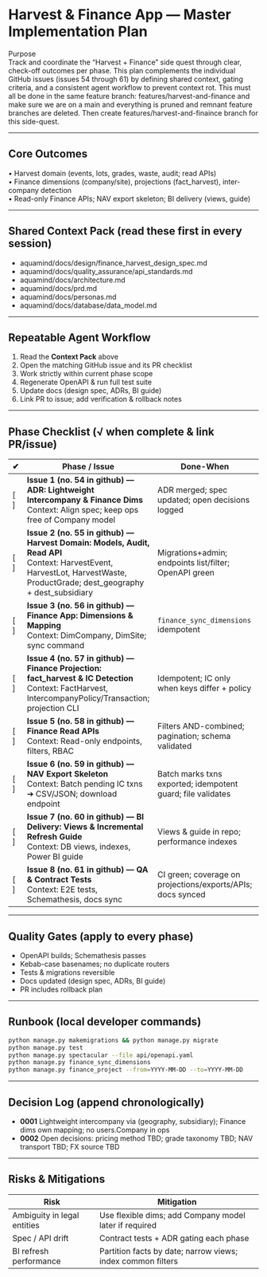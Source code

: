 # Harvest & Finance App — Master Implementation Plan

Purpose  
Track and coordinate the “Harvest + Finance” side quest through clear, check-off outcomes per phase. This plan complements the individual GitHub issues (issues 54 through 61) by defining shared context, gating criteria, and a consistent agent workflow to prevent context rot. This must all be done in the same feature branch: features/harvest-and-finance and make sure we are on a main and everything is pruned and remnant feature branches are deleted. Then create features/harvest-and-finaince branch for this side-quest.

---

## Core Outcomes
• Harvest domain (events, lots, grades, waste, audit; read APIs)  
• Finance dimensions (company/site), projections (fact_harvest), inter-company detection  
• Read-only Finance APIs; NAV export skeleton; BI delivery (views, guide)

---

## Shared Context Pack  (read these first in **every** session)
- aquamind/docs/design/finance_harvest_design_spec.md  
- aquamind/docs/quality_assurance/api_standards.md  
- aquamind/docs/architecture.md  
- aquamind/docs/prd.md  
- aquamind/docs/personas.md  
- aquamind/docs/database/data_model.md  

---

## Repeatable Agent Workflow
1. Read the **Context Pack** above  
2. Open the matching GitHub issue and its PR checklist  
3. Work strictly within current phase scope  
4. Regenerate OpenAPI & run full test suite  
5. Update docs (design spec, ADRs, BI guide)  
6. Link PR to issue; add verification & rollback notes  

---

## Phase Checklist  (√ when complete & link PR/issue)

| ✔ | Phase / Issue | Done-When | Links |
|---|---------------|-----------|-------|
| [ ] | **Issue 1 (no. 54 in github) — ADR: Lightweight Intercompany & Finance Dims**<br>Context: Align spec; keep ops free of Company model | ADR merged; spec updated; open decisions logged | [ADR](../../adr/ADR_0001_lightweight_intercompany_finance_dims.md) / [Issue]() |
| [ ] | **Issue 2 (no. 55 in github) — Harvest Domain: Models, Audit, Read API**<br>Context: HarvestEvent, HarvestLot, HarvestWaste, ProductGrade; dest_geography + dest_subsidiary | Migrations+admin; endpoints list/filter; OpenAPI green | [PR]() / [Issue]() |
| [ ] | **Issue 3 (no. 56 in github) — Finance App: Dimensions & Mapping**<br>Context: DimCompany, DimSite; sync command | `finance_sync_dimensions` idempotent | [PR]() / [Issue]() |
| [ ] | **Issue 4 (no. 57 in github) — Finance Projection: fact_harvest & IC Detection**<br>Context: FactHarvest, IntercompanyPolicy/Transaction; projection CLI | Idempotent; IC only when keys differ + policy | [PR]() / [Issue]() |
| [ ] | **Issue 5 (no. 58 in github) — Finance Read APIs**<br>Context: Read-only endpoints, filters, RBAC | Filters AND-combined; pagination; schema validated | [PR]() / [Issue]() |
| [ ] | **Issue 6 (no. 59 in github) — NAV Export Skeleton**<br>Context: Batch pending IC txns ➔ CSV/JSON; download endpoint | Batch marks txns exported; idempotent guard; file validates | [PR]() / [Issue]() |
| [ ] | **Issue 7 (no. 60 in github) — BI Delivery: Views & Incremental Refresh Guide**<br>Context: DB views, indexes, Power BI guide | Views & guide in repo; performance indexes | [PR]() / [Issue]() |
| [ ] | **Issue 8 (no. 61 in github) — QA & Contract Tests**<br>Context: E2E tests, Schemathesis, docs sync | CI green; coverage on projections/exports/APIs; docs synced | [PR]() / [Issue]() |

---

## Quality Gates  (apply to every phase)
- OpenAPI builds; Schemathesis passes  
- Kebab-case basenames; no duplicate routers  
- Tests & migrations reversible  
- Docs updated (design spec, ADRs, BI guide)  
- PR includes rollback plan  

---

## Runbook  (local developer commands)
```bash
python manage.py makemigrations && python manage.py migrate
python manage.py test
python manage.py spectacular --file api/openapi.yaml
python manage.py finance_sync_dimensions
python manage.py finance_project --from=YYYY-MM-DD --to=YYYY-MM-DD
```

---

## Decision Log  (append chronologically)
- **0001** Lightweight intercompany via (geography, subsidiary); Finance dims own mapping; no users.Company in ops  
- **0002** Open decisions: pricing method TBD; grade taxonomy TBD; NAV transport TBD; FX source TBD  

---

## Risks & Mitigations
| Risk | Mitigation |
|------|------------|
| Ambiguity in legal entities | Use flexible dims; add Company model later if required |
| Spec / API drift | Contract tests + ADR gating each phase |
| BI refresh performance | Partition facts by date; narrow views; index common filters |

